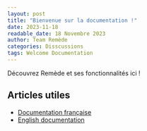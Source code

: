 ```yaml
---
layout: post
title: "Bienvenue sur la documentation !"
date: 2023-11-18
readable_date: 18 Novembre 2023
author: Team Remède
categories: Disscussions
tags: Welcome Documentation
---
```


Découvrez Remède et ses fonctionnalités ici !

## Articles utiles

- [Documentation française](/FR)
- [English documentation](/EN)
